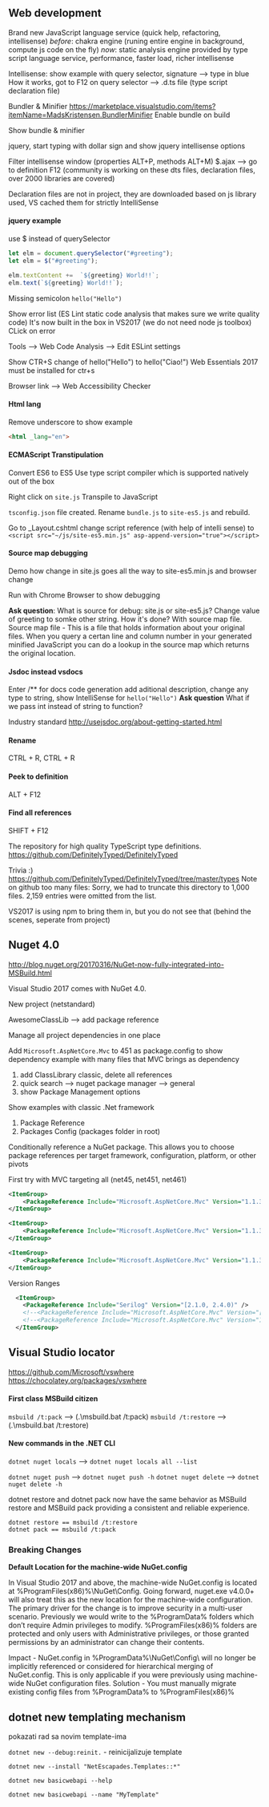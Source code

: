 ## Web development

Brand new JavaScript language service
(quick help, refactoring, intellisense)
*before*: chakra engine (runing entire engine in background, compute js code on the fly)
*now*: static analysis engine provided by type script language service, performance, faster load, richer intellisense

Intellisense: show example with query selector, signature --> type in blue
How it works, got to F12 on query selector --> .d.ts file (type script declaration file)

Bundler & Minifier https://marketplace.visualstudio.com/items?itemName=MadsKristensen.BundlerMinifier
Enable bundle on build

Show bundle & minifier

jquery, start typing with dollar sign and show jquery intellisense options

Filter intellisense window (properties ALT+P, methods ALT+M)
$.ajax --> go to definition F12 (community is working on these dts files, declaration files, over 2000 libraries are covered)

Declaration files are not in project, they are downloaded based on js library used, VS cached them for strictly IntelliSense

#### jquery example
use $ instead of querySelector
```js
let elm = document.querySelector("#greeting");
let elm = $("#greeting");

elm.textContent +=  `${greeting} World!!`;
elm.text(`${greeting} World!!`);
```

Missing semicolon
`hello("Hello")`

Show error list (ES Lint static code analysis that makes sure we write quality code)
It's now built in the box in VS2017 (we do not need node js toolbox)
CLick on error

Tools --> Web Code Analysis --> Edit ESLint settings

Show CTR+S change of
hello("Hello") to hello("Ciao!") 
Web Essentials 2017 must be installed for ctr+s

Browser link --> Web Accessibility Checker

#### Html lang
Remove underscore to show example
```html
<html _lang="en">
```

#### ECMAScript Transtipulation

Convert ES6 to ES5
Use type script compiler which is supported natively out of the box

Right click on `site.js` Transpile to JavaScript

`tsconfig.json` file created. Rename `bundle.js` to `site-es5.js` and rebuild.

Go to _Layout.cshtml change script reference (with help of intelli sense) to 
`<script src="~/js/site-es5.min.js" asp-append-version="true"></script>`

#### Source map debugging
Demo how change in site.js goes all the way to site-es5.min.js and browser change

Run with Chrome Browser to show debugging

**Ask question**: What is source for debug: site.js or site-es5.js?
Change value of greeting to somke other string.
How it's done? With source map file.
Source map file - This is a file that holds information about your original files. When you query a certan line and column number in your generated minified JavaScript you can do a lookup in the source map which returns the original location.

#### Jsdoc instead vsdocs

Enter /** for docs code generation
add aditional description, change any type to string, show IntelliSense for `hello("Hello")`
**Ask question** What if we pass int instead of string to function?

Industry standard
http://usejsdoc.org/about-getting-started.html

#### Rename
CTRL + R, CTRL + R

#### Peek to definition
ALT + F12

#### Find all references
SHIFT + F12

The repository for high quality TypeScript type definitions.
https://github.com/DefinitelyTyped/DefinitelyTyped

Trivia :)
https://github.com/DefinitelyTyped/DefinitelyTyped/tree/master/types
Note on github too many files: Sorry, we had to truncate this directory to 1,000 files. 2,159 entries were omitted from the list.

VS2017 is using npm to bring them in, but you do not see that (behind the scenes, seperate from project)


## Nuget 4.0

http://blog.nuget.org/20170316/NuGet-now-fully-integrated-into-MSBuild.html

Visual Studio 2017 comes with NuGet 4.0.

New project (netstandard)

AwesomeClassLib --> add package reference 

Manage all project dependencies in one place

Add `Microsoft.AspNetCore.Mvc` to 451 as package.config to show dependency example with many files that MVC brings as dependency

1. add ClassLibrary classic, delete all references
2. quick search --> nuget package manager --> general
3. show Package Management options

Show examples with classic .Net framework
1. Package Reference
2. Packages Config (packages folder in root)

Conditionally reference a NuGet package. This allows you to choose package references per target framework, configuration, platform, or other pivots

First try with MVC targeting all (net45, net451, net461)

```xml
<ItemGroup>
    <PackageReference Include="Microsoft.AspNetCore.Mvc" Version="1.1.3"/>
</ItemGroup>

<ItemGroup>
    <PackageReference Include="Microsoft.AspNetCore.Mvc" Version="1.1.3" Condition = "'$(TargetFramework)' == 'net451'"/>
</ItemGroup>

<ItemGroup>
    <PackageReference Include="Microsoft.AspNetCore.Mvc" Version="1.1.3" Condition="'$(TargetFramework)' == 'net451' OR '$(TargetFramework)' == 'net461' " />
</ItemGroup>
```

Version Ranges
```xml
  <ItemGroup>
    <PackageReference Include="Serilog" Version="[2.1.0, 2.4.0)" />
    <!--<PackageReference Include="Microsoft.AspNetCore.Mvc" Version="[1.1.0, 2.0.0)" />-->
    <!--<PackageReference Include="Microsoft.AspNetCore.Mvc" Version="1.1.*" />-->
  </ItemGroup>
```

## Visual Studio locator
https://github.com/Microsoft/vswhere
https://chocolatey.org/packages/vswhere

#### First class MSBuild citizen

`msbuild /t:pack` -->  (.\msbuild.bat /t:pack)
`msbuild /t:restore` -->  (.\msbuild.bat /t:restore)

#### New commands in the .NET CLI

`dotnet nuget locals` --> `dotnet nuget locals all --list`

`dotnet nuget push` --> `dotnet nuget push -h`
`dotnet nuget delete` --> `dotnet nuget delete -h`

dotnet restore and dotnet pack now have the same behavior as MSBuild restore and MSBuild pack providing a consistent and reliable experience.
```
dotnet restore == msbuild /t:restore
dotnet pack == msbuild /t:pack  
```

### Breaking Changes

**Default Location for the machine-wide NuGet.config**

In Visual Studio 2017 and above, the machine-wide NuGet.config is located at %ProgramFiles(x86)%\NuGet\Config\. Going forward, nuget.exe v4.0.0+ will also treat this as the new location for the machine-wide configuration. The primary driver for the change is to improve security in a multi-user scenario. Previously we would write to the %ProgramData% folders which don’t require Admin privileges to modify. %ProgramFiles(x86)% folders are protected and only users with Administrative privileges, or those granted permissions by an administrator can change their contents.

Impact - NuGet.config in %ProgramData%\NuGet\Config\ will no longer be implicitly referenced or considered for hierarchical merging of NuGet.config. This is only applicable if you were previously using machine-wide NuGet configuration files. Solution - You must manually migrate existing config files from %ProgramData% to %ProgramFiles(x86)%

## dotnet new templating mechanism

pokazati rad sa novim template-ima

`dotnet new --debug:reinit.` - reinicijalizuje template

`dotnet new --install "NetEscapades.Templates::*"`

`dotnet new basicwebapi --help`

`dotnet new basicwebapi --name "MyTemplate"`